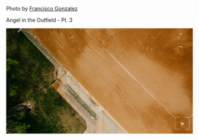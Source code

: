 Photo by [Francisco Gonzalez](https://unsplash.com/@franciscoegonzalez)

Angel in the Outfield - Pt. 3

[![little-league-field](./little-league-field.webp)](https://unsplash.com/photos/aerial-view-of-white-and-brown-concrete-building-dgPa1TXD-Qw)
